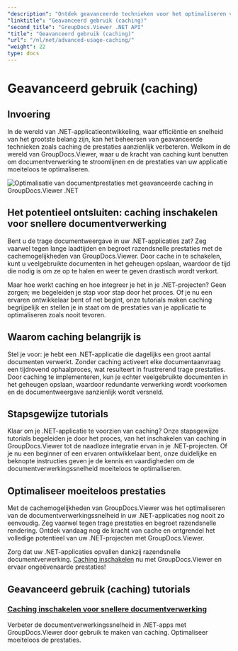 ```yaml
---
"description": "Ontdek geavanceerde technieken voor het optimaliseren van de documentverwerkingssnelheid in .NET-applicaties met GroupDocs.Viewer. Leer nu hoe u caching kunt inschakelen voor snellere prestaties!"
"linktitle": "Geavanceerd gebruik (caching)"
"second_title": "GroupDocs.Viewer .NET API"
"title": "Geavanceerd gebruik (caching)"
"url": "/nl/net/advanced-usage-caching/"
"weight": 22
type: docs
---
```

# Geavanceerd gebruik (caching)


## Invoering

In de wereld van .NET-applicatieontwikkeling, waar efficiëntie en snelheid van het grootste belang zijn, kan het beheersen van geavanceerde technieken zoals caching de prestaties aanzienlijk verbeteren. Welkom in de wereld van GroupDocs.Viewer, waar u de kracht van caching kunt benutten om documentverwerking te stroomlijnen en de prestaties van uw applicatie moeiteloos te optimaliseren.

![Optimalisatie van documentprestaties met geavanceerde caching in GroupDocs.Viewer .NET](/viewer/advanced-usage/image.png)
## Het potentieel ontsluiten: caching inschakelen voor snellere documentverwerking

Bent u de trage documentweergave in uw .NET-applicaties zat? Zeg vaarwel tegen lange laadtijden en begroet razendsnelle prestaties met de cachemogelijkheden van GroupDocs.Viewer. Door cache in te schakelen, kunt u veelgebruikte documenten in het geheugen opslaan, waardoor de tijd die nodig is om ze op te halen en weer te geven drastisch wordt verkort.

Maar hoe werkt caching en hoe integreer je het in je .NET-projecten? Geen zorgen; we begeleiden je stap voor stap door het proces. Of je nu een ervaren ontwikkelaar bent of net begint, onze tutorials maken caching begrijpelijk en stellen je in staat om de prestaties van je applicatie te optimaliseren zoals nooit tevoren.

## Waarom caching belangrijk is

Stel je voor: je hebt een .NET-applicatie die dagelijks een groot aantal documenten verwerkt. Zonder caching activeert elke documentaanvraag een tijdrovend ophaalproces, wat resulteert in frustrerend trage prestaties. Door caching te implementeren, kun je echter veelgebruikte documenten in het geheugen opslaan, waardoor redundante verwerking wordt voorkomen en de documentweergave aanzienlijk wordt versneld.

## Stapsgewijze tutorials

Klaar om je .NET-applicatie te voorzien van caching? Onze stapsgewijze tutorials begeleiden je door het proces, van het inschakelen van caching in GroupDocs.Viewer tot de naadloze integratie ervan in je .NET-projecten. Of je nu een beginner of een ervaren ontwikkelaar bent, onze duidelijke en beknopte instructies geven je de kennis en vaardigheden om de documentverwerkingssnelheid moeiteloos te optimaliseren.

## Optimaliseer moeiteloos prestaties

Met de cachemogelijkheden van GroupDocs.Viewer was het optimaliseren van de documentverwerkingssnelheid in uw .NET-applicaties nog nooit zo eenvoudig. Zeg vaarwel tegen trage prestaties en begroet razendsnelle rendering. Ontdek vandaag nog de kracht van cache en ontgrendel het volledige potentieel van uw .NET-projecten met GroupDocs.Viewer.

Zorg dat uw .NET-applicaties opvallen dankzij razendsnelle documentverwerking. [Caching inschakelen](./enable-caching/) nu met GroupDocs.Viewer en ervaar ongeëvenaarde prestaties!

## Geavanceerd gebruik (caching) tutorials
### [Caching inschakelen voor snellere documentverwerking](./enable-caching/)
Verbeter de documentverwerkingssnelheid in .NET-apps met GroupDocs.Viewer door gebruik te maken van caching. Optimaliseer moeiteloos de prestaties.